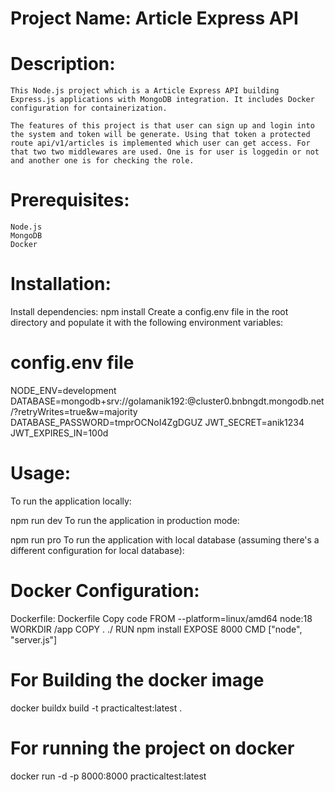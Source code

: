 # Project Name:  Article Express API 
# Description:
    This Node.js project which is a Article Express API building Express.js applications with MongoDB integration. It includes Docker configuration for containerization.

    The features of this project is that user can sign up and login into the system and token will be generate. Using that token a protected route api/v1/articles is implemented which user can get access. For that two two middlewares are used. One is for user is loggedin or not and another one is for checking the role.

    


# Prerequisites:
    Node.js
    MongoDB
    Docker


# Installation:
Install dependencies:
npm install
Create a config.env file in the root directory and populate it with the following environment variables:

# config.env file

NODE_ENV=development
DATABASE=mongodb+srv://golamanik192:<PASSWORD>@cluster0.bnbngdt.mongodb.net/?retryWrites=true&w=majority
DATABASE_PASSWORD=tmprOCNoI4ZgDGUZ
JWT_SECRET=anik1234
JWT_EXPIRES_IN=100d

# Usage:
To run the application locally:

npm run dev
To run the application in production mode:

npm run pro
To run the application with local database (assuming there's a different configuration for local database):

# Docker Configuration:
Dockerfile:
Dockerfile
Copy code
FROM --platform=linux/amd64 node:18
WORKDIR /app
COPY . ./
RUN npm install
EXPOSE 8000
CMD ["node", "server.js"]

# For Building the docker image
docker buildx build -t practicaltest:latest . 

# For running the project on docker
docker run -d -p 8000:8000 practicaltest:latest

